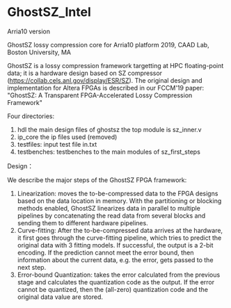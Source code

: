# GhostSZ_Intel
Arria10 version

GhostSZ lossy compression core for Arria10 platform
2019, CAAD Lab, Boston University, MA

GhostSZ is a lossy compression framework targetting at HPC floating-point data; it is a hardware design based on SZ compressor (https://collab.cels.anl.gov/display/ESR/SZ). The original design and implementation for Altera FPGAs is described in our FCCM'19 paper: "GhostSZ: A Transparent FPGA-Accelerated Lossy Compression Framework"



Four directories:
1. hdl
  the main design files of ghostsz
  the top module is sz_inner.v
2. ip_core
  the ip files used (removed)
3. testfiles:
  input test file in.txt
4. testbenches:
  testbenches to the main modules of sz_first_steps
  
  
Design： 

We describe the major steps of the GhostSZ FPGA framework:
1. Linearization: moves the to-be-compressed data to the FPGA designs based on the data location in memory. With the partitioning or blocking methods enabled, GhostSZ linearizes data in parallel to multiple pipelines by concatenating the read data from several blocks and sending them to different hardware pipelines.
2. Curve-fitting: After the to-be-compressed data arrives at the hardware, it first goes through the curve-fitting pipeline, which tries to predict the original data with 3 fitting models. If successful, the output is a 2-bit encoding. If the prediction cannot meet the error bound, then information about the current data, e.g. the error, gets passed to the next step. 
3. Error-bound Quantization: takes the error calculated from the previous stage and calculates the quantization code as the output. If the error cannot be quantized, then the (all-zero) quantization code and the original data value are stored.   
